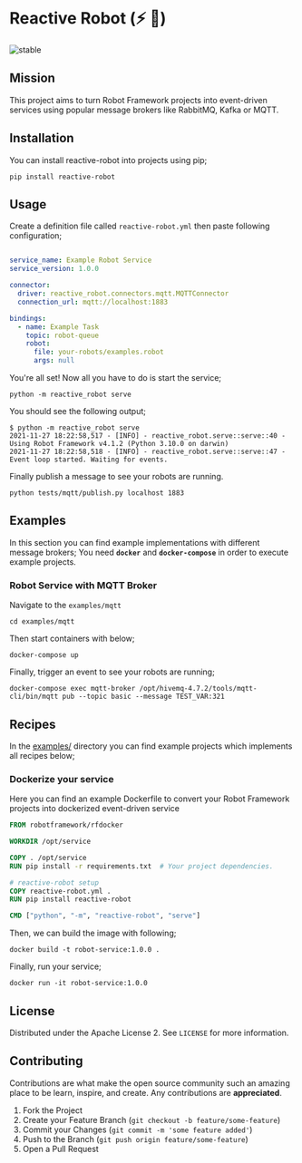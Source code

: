 # Reactive Robot (⚡ 🤖)

<!-- ![pypi-badge](https://img.shields.io/pypi/v/reactive-robot) -->

![stable](https://img.shields.io/static/v1?label=status&message=alpha-phase&color=yellow)

## Mission

This project aims to turn Robot Framework projects into event-driven services using popular message brokers like RabbitMQ, Kafka or MQTT.

## Installation

You can install reactive-robot into projects using pip;

```
pip install reactive-robot
```

## Usage

Create a definition file called `reactive-robot.yml` then paste following configuration;

```yaml

service_name: Example Robot Service
service_version: 1.0.0

connector:
  driver: reactive_robot.connectors.mqtt.MQTTConnector
  connection_url: mqtt://localhost:1883

bindings:
  - name: Example Task
    topic: robot-queue
    robot:
      file: your-robots/examples.robot
      args: null
```

You're all set!
Now all you have to do is start the service;

```
python -m reactive_robot serve
```

You should see the following output;

```
$ python -m reactive_robot serve
2021-11-27 18:22:58,517 - [INFO] - reactive_robot.serve::serve::40 - Using Robot Framework v4.1.2 (Python 3.10.0 on darwin)
2021-11-27 18:22:58,518 - [INFO] - reactive_robot.serve::serve::47 - Event loop started. Waiting for events.
```

Finally publish a message to see your robots are running.

```
python tests/mqtt/publish.py localhost 1883
```
## Examples

In this section you can find example implementations with different message brokers;
You need **`docker`** and **`docker-compose`** in order to execute example projects.

### Robot Service with MQTT Broker

Navigate to the `examples/mqtt`
```
cd examples/mqtt
```

Then start containers with below; 

```
docker-compose up
```

Finally, trigger an event to see your robots are running;

```
docker-compose exec mqtt-broker /opt/hivemq-4.7.2/tools/mqtt-cli/bin/mqtt pub --topic basic --message TEST_VAR:321
```

## Recipes

In the [examples/](examples) directory you can find example projects which implements all recipes below;

### Dockerize your service

Here you can find an example Dockerfile to convert your Robot Framework projects into dockerized event-driven service 

```dockerfile
FROM robotframework/rfdocker

WORKDIR /opt/service

COPY . /opt/service
RUN pip install -r requirements.txt  # Your project dependencies.

# reactive-robot setup
COPY reactive-robot.yml .
RUN pip install reactive-robot

CMD ["python", "-m", "reactive-robot", "serve"]
```

Then, we can build the image with following;

```
docker build -t robot-service:1.0.0 .
```

Finally, run your service;

```
docker run -it robot-service:1.0.0
```


## License

Distributed under the Apache License 2.
See `LICENSE` for more information.

## Contributing

Contributions are what make the open source community such an amazing place to be learn, inspire, and create.
Any contributions are **appreciated**.

1. Fork the Project
2. Create your Feature Branch (`git checkout -b feature/some-feature`)
3. Commit your Changes (`git commit -m 'some feature added'`)
4. Push to the Branch (`git push origin feature/some-feature`)
5. Open a Pull Request
